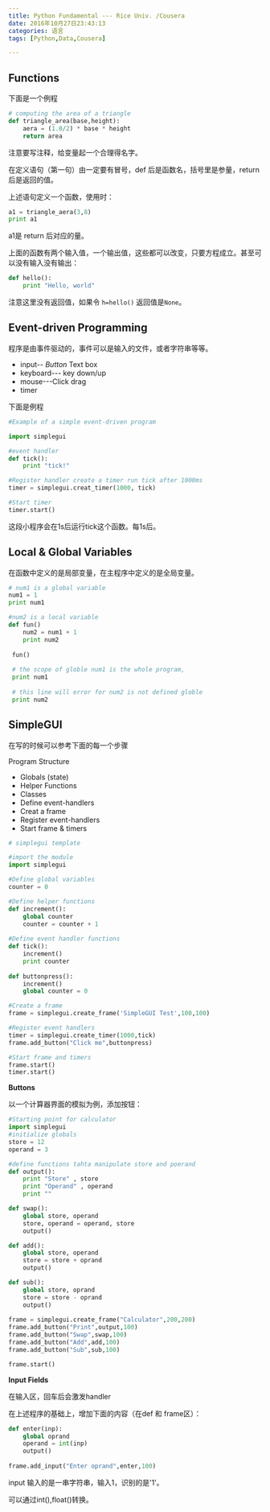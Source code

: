 ```yaml
---
title: Python Fundamental --- Rice Univ. /Cousera
date: 2016年10月27日23:43:13
categories: 语言
tags: [Python,Data,Cousera]  

---
```



Functions
---
下面是一个例程
```python
# computing the area of a triangle
def triangle_area(base,height):
	aera = (1.0/2) * base * height
	return area
```

注意要写注释，给变量起一个合理得名字。

在定义语句（第一句）由一定要有冒号，def 后是函数名，括号里是参量，return 后是返回的值。

<!--more-->

上述语句定义一个函数，使用时：

```python
a1 = triangle_aera(3,8)
print a1
```

a1是 return 后对应的量。

上面的函数有两个输入值，一个输出值，这些都可以改变，只要方程成立。甚至可以没有输入没有输出：

```python
def hello():
	print "Hello, world"
```

注意这里没有返回值，如果令 `h=hello()` 返回值是`None`。


Event-driven Programming
---
程序是由事件驱动的，事件可以是输入的文件，或者字符串等等。

- input-- *Button* Text box
- keyboard--- key down/up
- mouse---Click drag
- timer


下面是例程

```python
#Example of a simple event-driven program

import simplegui

#event handler
def tick():
	print "tick!"

#Register handler create a timer run tick after 1000ms
timer = simplegui.creat_timer(1000, tick)

#Start timer
timer.start()
```

这段小程序会在1s后运行tick这个函数。每1s后。


Local & Global Variables
---
在函数中定义的是局部变量，在主程序中定义的是全局变量。

```python
# num1 is a global variable 
num1 = 1 
print num1

#num2 is a local variable
def fun()
	num2 = num1 + 1 
	print num2
 
 fun()
 
 # the scope of globle num1 is the whole program, 
 print num1
 
 # this line will error for num2 is not defined globle
 print num2
```


SimpleGUI
---

在写的时候可以参考下面的每一个步骤

Program Structure

- Globals (state)
- Helper Functions
- Classes
- Define event-handlers
- Creat a frame
- Register event-handlers
- Start frame & timers



```python
# simplegui template

#import the module
import simplegui

#Define global variables
counter = 0

#Define helper functions
def increment():
    global counter
    counter = counter + 1 
  
#Define event handler functions
def tick():
    increment()
    print counter
    
def buttonpress():
    increment()
    global counter = 0

#Create a frame 
frame = simplegui.create_frame('SimpleGUI Test',100,100)

#Register event handlers
timer = simplegui.create_timer(1000,tick)
frame.add_button("Click me",buttonpress)

#Start frame and timers
frame.start()
timer.start()
```

**Buttons** 

以一个计算器界面的模拟为例，添加按钮：

```python
#Starting point for calculator
import simplegui
#initialize globals
store = 12
operand = 3

#define functions tahta manipulate store and poerand 
def output():
    print "Store" , store
    print "Operand" , operand
    print ""

def swap():
    global store, operand
    store, operand = operand, store
    output()

def add():
    global store, operand 
    store = store + oprand
    output()

def sub():
    global store, oprand 
    store = store - oprand
    output()
    
frame = simplegui.create_frame("Calculator",200,200)
frame.add_button("Print",output,100)
frame.add_button("Swap",swap,100)
frame.add_button("Add",add,100)
frame.add_button("Sub",sub,100)

frame.start()
```



**Input Fields**

在输入区，回车后会激发handler

在上述程序的基础上，增加下面的内容（在def 和 frame区）：

```python
def enter(inp):
    global oprand
    operand = int(inp)
    output()
    
frame.add_input("Enter oprand",enter,100)
```

input 输入的是一串字符串，输入1，识别的是'1'。

可以通过int(),float()转换。